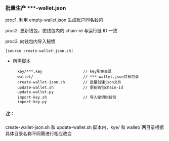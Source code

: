 ### 批量生产 ***-wallet.json 
proc1. 利用 empty-wallet.json 生成账户同名钱包

proc2. 更新钱包，使钱包内的 chain-id 与运行链 ID 一致 

proc3. 向钱包内导入秘钥

	[source create-wallet-json.sh]

* 所需脚本

		key/***.key                  // key所在目录
		wallet/                      // ***-wallet.json目标目录
		create-wallet-json.sh        // 批量创建json文件
		update-wallet.sh             // 更新钱包chain-id
		update-wallet.py
		import-key.sh                // 导入秘钥到钱包
		import-key.py

##### 注：
create-wallet-json.sh 和 update-wallet.sh 脚本内，kye/ 和 wallet/ 两目录根据具体目录名称不同需进行相应改变